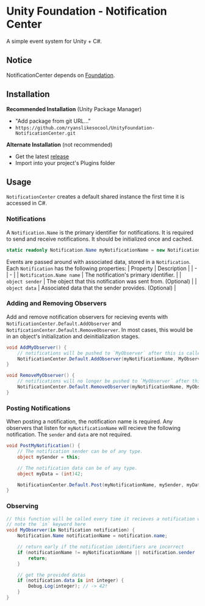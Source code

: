 # Unity Foundation - Notification Center
A simple event system for Unity + C#.

## Notice
NotificationCenter depends on [Foundation](https://github.com/ryanslikesocool/UnityFoundation).

## Installation
**Recommended Installation** (Unity Package Manager)
- "Add package from git URL..."
- `https://github.com/ryanslikesocool/UnityFoundation-NotificationCenter.git`

**Alternate Installation** (not recommended)
- Get the latest [release](https://github.com/ryanslikesocool/UnityFoundation-NotificationCenter/releases)
- Import into your project's Plugins folder

## Usage
`NotificationCenter` creates a default shared instance the first time it is accessed in C#.

### Notifications
A `Notification.Name` is the primary identifier for notifications.
It is required to send and receive notifications.
It should be initialized once and cached.
```cs
static readonly Notification.Name myNotificationName = new Notification.Name("my super special notification");
```

Events are passed around with associated data, stored in a `Notification`.
Each `Notification` has the following properties:
| Property | Description |
| - | - |
| `Notification.Name name` | The notification's primary identifier. |
| `object sender` | The object that this notification was sent from. (Optional) |
| `object data` | Associated data that the sender provides. (Optional) |

### Adding and Removing Observers
Add and remove notification observers for recieving events with `NotificationCenter.Default.AddObserver` and `NotificationCenter.Default.RemoveObserver`.  In most cases, this would be in an object's initialization and deinitialization stages.
```cs
void AddMyObserver() {
    // notifications will be pushed to `MyObserver` after this is called.
    NotificationCenter.Default.AddObserver(myNotificationName, MyObserver);
}

void RemoveMyObserver() {
    // notifications will no longer be pushed to `MyObserver` after this is called.
    NotificationCenter.Default.RemoveObserver(myNotificationName, MyObserver);
}
```

### Posting Notifications
When posting a notification, the notification name is required.  Any observers that listen for `myNotificationName` will recieve the following notification.  The `sender` and `data` are not required.
```cs
void PostMyNotification() {
    // The notification sender can be of any type.
    object mySender = this;

    // The notification data can be of any type.
    object myData = (int)42;

    NotificationCenter.Default.Post(myNotificationName, mySender, myData);
}
```

### Observing
```cs
// this function will be called every time it recieves a notification with the name `myNotificationName`
// note the `in` keyword here
void MyObserver(in Notification notification) {
    Notification.Name notificationName = notification.name;

    // return early if the notification identifiers are incorrect
    if (notificationName != myNotificationName || notification.sender != mySender) {
        return;
    }

    // get the provided datas
    if (notification.data is int integer) {
        Debug.Log(integer); // -> 42!
    }
}
```
